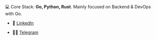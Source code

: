 💻 Core Stack: **Go, Python, Rust**. Mainly focused on Backend & DevOps with Go.

- 📧 <a href="https://www.linkedin.com/in/sergey-mikryukov-838272229/"  target="blank">LinkedIn</a>

- 👨‍💻 <a href="https://t.me/mikeys"  target="blank">Telegram</a>
